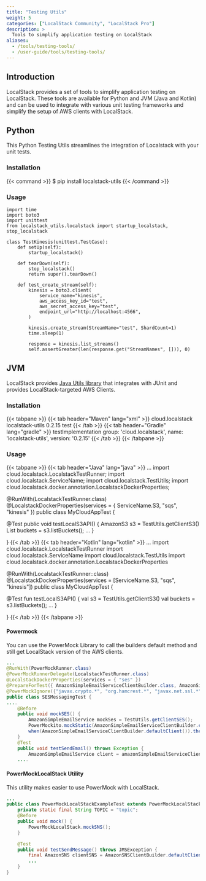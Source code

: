 ```yaml
---
title: "Testing Utils"
weight: 5
categories: ["LocalStack Community", "LocalStack Pro"]
description: >
  Tools to simplify application testing on LocalStack
aliases:
  - /tools/testing-tools/
  - /user-guide/tools/testing-tools/
---
```


## Introduction

LocalStack provides a set of tools to simplify application testing on LocalStack. These tools are available for Python and JVM (Java and Kotlin) and can be used to integrate with various unit testing frameworks and simplify the setup of AWS clients with LocalStack.

## Python

This Python Testing Utils streamlines the integration of Localstack with your unit tests.

### Installation

{{< command >}}
$ pip install localstack-utils
{{< /command >}}

### Usage

```python3
import time
import boto3
import unittest
from localstack_utils.localstack import startup_localstack, stop_localstack

class TestKinesis(unittest.TestCase):
    def setUp(self):
        startup_localstack()

    def tearDown(self):
        stop_localstack()
        return super().tearDown()

    def test_create_stream(self):
        kinesis = boto3.client(
            service_name="kinesis",
            aws_access_key_id="test",
            aws_secret_access_key="test",
            endpoint_url="http://localhost:4566",
        )

        kinesis.create_stream(StreamName="test", ShardCount=1)
        time.sleep(1)

        response = kinesis.list_streams()
        self.assertGreater(len(response.get("StreamNames", [])), 0)
```

## JVM

LocalStack provides [Java Utils library](https://github.com/localstack/localstack-java-utils)
that integrates with JUnit and provides LocalStack-targeted AWS Clients.

### Installation

{{< tabpane >}}
{{< tab header="Maven" lang="xml" >}}
<dependency>
    <groupId>cloud.localstack</groupId>
    <artifactId>localstack-utils</artifactId>
    <version>0.2.15</version>
    <scope>test</scope>
</dependency>
{{< /tab >}}
{{< tab header="Gradle" lang="gradle" >}}
testImplementation group: 'cloud.localstack', name: 'localstack-utils', version: '0.2.15'
{{< /tab >}}
{{< /tabpane >}}

### Usage

{{< tabpane >}}
{{< tab header="Java" lang="java" >}}
...
import cloud.localstack.LocalstackTestRunner;
import cloud.localstack.ServiceName;
import cloud.localstack.TestUtils;
import cloud.localstack.docker.annotation.LocalstackDockerProperties;

@RunWith(LocalstackTestRunner.class)
@LocalstackDockerProperties(services = { ServiceName.S3, "sqs", "kinesis" })
public class MyCloudAppTest {

  @Test
  public void testLocalS3API() {
    AmazonS3 s3 = TestUtils.getClientS3()
    List<Bucket> buckets = s3.listBuckets();
    ...
  }

}
{{< /tab >}}
{{< tab header="Kotlin" lang="kotlin" >}}
...
import cloud.localstack.LocalstackTestRunner
import cloud.localstack.ServiceName
import cloud.localstack.TestUtils
import cloud.localstack.docker.annotation.LocalstackDockerProperties

@RunWith(LocalstackTestRunner::class)
@LocalstackDockerProperties(services = [ServiceName.S3, "sqs", "kinesis"])
public class MyCloudAppTest {

  @Test
  fun testLocalS3API() {
    val s3 = TestUtils.getClientS3()
    val buckets = s3.listBuckets();
    ...
  }

}
{{< /tab >}}
{{< /tabpane >}}

#### Powermock

You can use the PowerMock Library to call the builders default method and still get LocalStack version of the AWS clients.

```java
...
@RunWith(PowerMockRunner.class)
@PowerMockRunnerDelegate(LocalstackTestRunner.class)
@LocalstackDockerProperties(services = { "ses" })
@PrepareForTest({ AmazonSimpleEmailServiceClientBuilder.class, AmazonSimpleEmailServiceAsyncClientBuilder.class })
@PowerMockIgnore({"javax.crypto.*", "org.hamcrest.*", "javax.net.ssl.*", "com.sun.org.apache.xerces.*", "javax.xml.*", "org.xml.*", "javax.management.*", "javax.security.*", "org.w3c.*"})
public class SESMessagingTest {
....
    @Before
    public void mockSES() {
        AmazonSimpleEmailService mockSes = TestUtils.getClientSES();
        PowerMockito.mockStatic(AmazonSimpleEmailServiceClientBuilder.class);
        when(AmazonSimpleEmailServiceClientBuilder.defaultClient()).thenReturn(mockSes);
    }
    @Test
    public void testSendEmail() throws Exception {
        AmazonSimpleEmailService client = amazonSimpleEmailServiceClientBuilder.defaultClient();
    ....
```

#### PowerMockLocalStack Utility

This utility makes easier to use PowerMock with LocalStack.

```java
...
public class PowerMockLocalStackExampleTest extends PowerMockLocalStack{
    private static final String TOPIC = "topic";
    @Before
    public void mock() {
        PowerMockLocalStack.mockSNS();
    }

    @Test
    public void testSendMessage() throws JMSException {
        final AmazonSNS clientSNS = AmazonSNSClientBuilder.defaultClient();
        ...
    }
}
```

